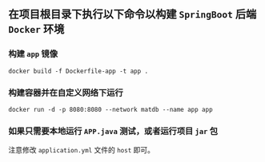 ## 在项目根目录下执行以下命令以构建 `SpringBoot` 后端 `Docker` 环境

### 构建 `app` 镜像

```Shell
docker build -f Dockerfile-app -t app .
```

### 构建容器并在自定义网络下运行

```Shell
docker run -d -p 8080:8080 --network matdb --name app app
```

### 如果只需要本地运行 `APP.java` 测试，或者运行项目 `jar` 包

注意修改 `application.yml` 文件的 `host` 即可。
